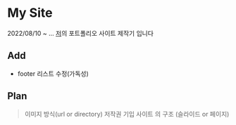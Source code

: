 # My Site

2022/08/10 ~ ...
[저](https://github.com/geonho1943)의 포트폴리오 사이트 제작기 입니다

## Add

- footer 리스트 수정(가독성)

## Plan

> 이미지 방식(url or directory)
> 저작권 기입
> 사이트 의 구조 (슬라이드 or 페이지)
